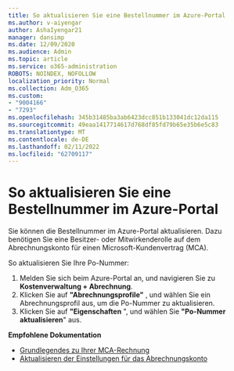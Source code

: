 ```yaml
---
title: So aktualisieren Sie eine Bestellnummer im Azure-Portal
ms.author: v-aiyengar
author: AshaIyengar21
manager: dansimp
ms.date: 12/09/2020
ms.audience: Admin
ms.topic: article
ms.service: o365-administration
ROBOTS: NOINDEX, NOFOLLOW
localization_priority: Normal
ms.collection: Adm_O365
ms.custom:
- "9004166"
- "7293"
ms.openlocfilehash: 345b31485ba3ab6423dcc851b133041dc12da115
ms.sourcegitcommit: 49eaa1417714617d768df85fd79b65e35b6e5c83
ms.translationtype: MT
ms.contentlocale: de-DE
ms.lasthandoff: 02/11/2022
ms.locfileid: "62709117"
---
```

# <a name="how-to-update-an-purchase-order-number-in-azure-portal"></a>So aktualisieren Sie eine Bestellnummer im Azure-Portal

Sie können die Bestellnummer im Azure-Portal aktualisieren. Dazu benötigen Sie eine Besitzer- oder Mitwirkenderolle auf dem Abrechnungskonto für einen Microsoft-Kundenvertrag (MCA). 

So aktualisieren Sie Ihre Po-Nummer:
1. Melden Sie sich beim Azure-Portal an, und navigieren Sie zu **Kostenverwaltung + Abrechnung**.
1. Klicken Sie auf **"Abrechnungsprofile"** , und wählen Sie ein Abrechnungsprofil aus, um die Po-Nummer zu aktualisieren.
1. Klicken Sie auf **"Eigenschaften** ", und wählen Sie **"Po-Nummer aktualisieren**" aus. 

**Empfohlene Dokumentation**

- [Grundlegendes zu Ihrer MCA-Rechnung](https://docs.microsoft.com/azure/cost-management-billing/understand/mca-understand-your-invoice)
- [Aktualisieren der Einstellungen für das Abrechnungskonto](https://docs.microsoft.com/microsoft-store/update-microsoft-store-for-business-account-settings)  
